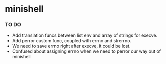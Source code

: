 # minishell

### TO DO
- Add translation funcs between list env and array of strings for execve.
- Add perror custom func, coupled with errno and strerrno.
- We need to save errno right after execve, it could be lost.
- Confused about assigning errno when we need to perror our way out of minishell
